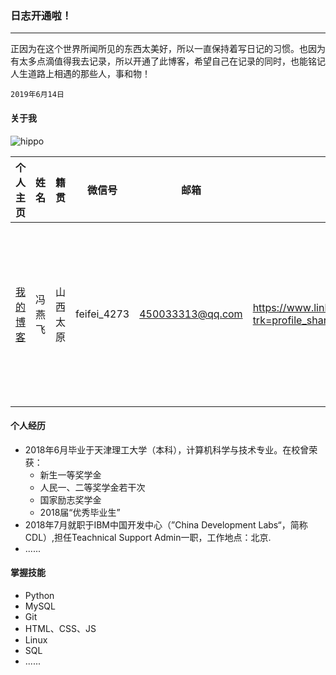 ### 日志开通啦！
---
正因为在这个世界所闻所见的东西太美好，所以一直保持着写日记的习惯。也因为有太多点滴值得我去记录，所以开通了此博客，希望自己在记录的同时，也能铭记人生道路上相遇的那些人，事和物！
```
2019年6月14日
```
#### 关于我

![hippo](http://ww4.sinaimg.cn/large/006tNc79ly1g48rg8dthfj30u01454qp.jpg)

| 个人主页 | 姓名 | 籍贯 | 微信号 | 邮箱 | 领英 | 特长 | 兴趣爱好 | 
| ------------- | ------------ |------------ |------------ |------------ |------------ |------------ |------------ |
| <a href="https://hippo00.github.io/vueblog/" target="_blank">我的博客</a>  | 冯燕飞 | 山西太原 |feifei_4273|450033313@qq.com| https://www.linkedin.com/in/feng-yan-fei-829486169?trk=profile_share_wechat&from=singlemessage&isappinstalled=0 | 钻研新技术，攻克难题 | 爬山、旅游、跑步、摄影、看书、象棋等 |

#### 个人经历

+ 2018年6月毕业于天津理工大学（本科），计算机科学与技术专业。在校曾荣获：
   * 新生一等奖学金
   * 人民一、二等奖学金若干次
   * 国家励志奖学金
   * 2018届“优秀毕业生”
+ 2018年7月就职于IBM中国开发中心（”China Development Labs“，简称CDL）,担任Teachnical Support Admin一职，工作地点：北京.
+ ......

#### 掌握技能

+ Python
+ MySQL
+ Git
+ HTML、CSS、JS
+ Linux
+ SQL
+ ......
